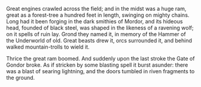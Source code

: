 Great engines crawled across the field; and in the midst was a huge ram, great as a forest-tree a hundred feet in length, swinging on mighty chains. Long had it been forging in the dark smithies of Mordor, and its hideous head, founded of black steel, was shaped in the likeness of a ravening wolf; on it spells of ruin lay. Grond they named it, in memory of the Hammer of the Underworld of old. Great beasts drew it, orcs surrounded it, and behind walked mountain-trolls to wield it.

Thrice the great ram boomed. And suddenly upon the last stroke the Gate of Gondor broke. As if stricken by some blasting spell it burst asunder: there was a blast of searing lightning, and the doors tumbled in riven fragments to the ground.
